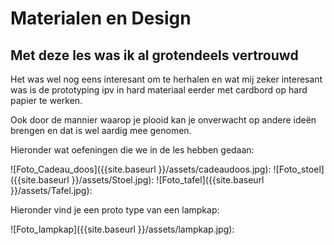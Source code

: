 # Materialen en Design

## Met deze les was ik al grotendeels vertrouwd

Het was wel nog eens interesant om te herhalen en wat mij zeker interesant was is de prototyping ipv in hard materiaal eerder met cardbord op hard papier te werken.

Ook door de mannier waarop je plooid kan je onverwacht op andere ideën brengen en dat is wel aardig mee genomen.

Hieronder wat oefeningen die we in de les hebben gedaan:

![Foto_Cadeau_doos]({{site.baseurl }}/assets/cadeaudoos.jpg):
![Foto_stoel]({{site.baseurl }}/assets/Stoel.jpg):
![Foto_tafel]({{site.baseurl }}/assets/Tafel.jpg):

Hieronder vind je een proto type van een lampkap:

![Foto_lampkap]({{site.baseurl }}/assets/lampkap.jpg):